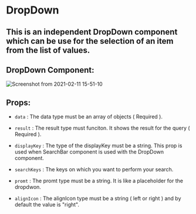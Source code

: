 # DropDown

## This is an independent DropDown component which can be use for the selection of an item from the list of values.

## DropDown Component:

![Screenshot from 2021-02-11 15-51-10](https://user-images.githubusercontent.com/73871063/107625691-b5686c80-6c82-11eb-9485-e2cb676513af.png)

## Props:

-  `data` : The data type must be an array of objects ( Required ).

-  `result` : The result type must funciton. It shows the result for the query ( Required ).

-  `displayKey` : The type of the displayKey must be a string. This prop is used when SearchBar component is used with the DropDown component.

-  `searchKeys` : The keys on which you want to perform your search.

-  `promt` : The promt type must be a string. It is like a placeholder for the dropdwon.

-  `alignIcon` : The alignIcon type must be a string ( left or right ) and by default the value is "right".
